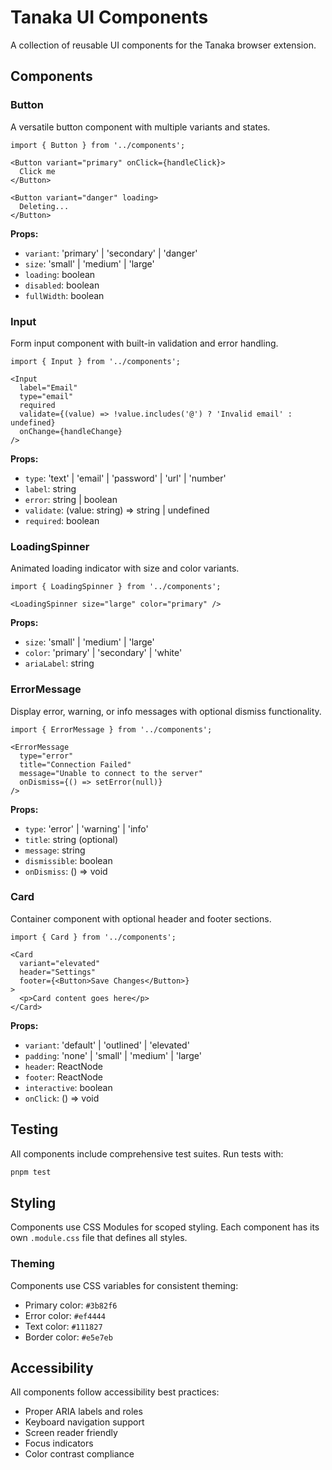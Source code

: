# Tanaka UI Components

A collection of reusable UI components for the Tanaka browser extension.

## Components

### Button

A versatile button component with multiple variants and states.

```tsx
import { Button } from '../components';

<Button variant="primary" onClick={handleClick}>
  Click me
</Button>

<Button variant="danger" loading>
  Deleting...
</Button>
```

**Props:**
- `variant`: 'primary' | 'secondary' | 'danger'
- `size`: 'small' | 'medium' | 'large'
- `loading`: boolean
- `disabled`: boolean
- `fullWidth`: boolean

### Input

Form input component with built-in validation and error handling.

```tsx
import { Input } from '../components';

<Input
  label="Email"
  type="email"
  required
  validate={(value) => !value.includes('@') ? 'Invalid email' : undefined}
  onChange={handleChange}
/>
```

**Props:**
- `type`: 'text' | 'email' | 'password' | 'url' | 'number'
- `label`: string
- `error`: string | boolean
- `validate`: (value: string) => string | undefined
- `required`: boolean

### LoadingSpinner

Animated loading indicator with size and color variants.

```tsx
import { LoadingSpinner } from '../components';

<LoadingSpinner size="large" color="primary" />
```

**Props:**
- `size`: 'small' | 'medium' | 'large'
- `color`: 'primary' | 'secondary' | 'white'
- `ariaLabel`: string

### ErrorMessage

Display error, warning, or info messages with optional dismiss functionality.

```tsx
import { ErrorMessage } from '../components';

<ErrorMessage
  type="error"
  title="Connection Failed"
  message="Unable to connect to the server"
  onDismiss={() => setError(null)}
/>
```

**Props:**
- `type`: 'error' | 'warning' | 'info'
- `title`: string (optional)
- `message`: string
- `dismissible`: boolean
- `onDismiss`: () => void

### Card

Container component with optional header and footer sections.

```tsx
import { Card } from '../components';

<Card
  variant="elevated"
  header="Settings"
  footer={<Button>Save Changes</Button>}
>
  <p>Card content goes here</p>
</Card>
```

**Props:**
- `variant`: 'default' | 'outlined' | 'elevated'
- `padding`: 'none' | 'small' | 'medium' | 'large'
- `header`: ReactNode
- `footer`: ReactNode
- `interactive`: boolean
- `onClick`: () => void

## Testing

All components include comprehensive test suites. Run tests with:

```bash
pnpm test
```

## Styling

Components use CSS Modules for scoped styling. Each component has its own `.module.css` file that defines all styles.

### Theming

Components use CSS variables for consistent theming:

- Primary color: `#3b82f6`
- Error color: `#ef4444`
- Text color: `#111827`
- Border color: `#e5e7eb`

## Accessibility

All components follow accessibility best practices:

- Proper ARIA labels and roles
- Keyboard navigation support
- Screen reader friendly
- Focus indicators
- Color contrast compliance
